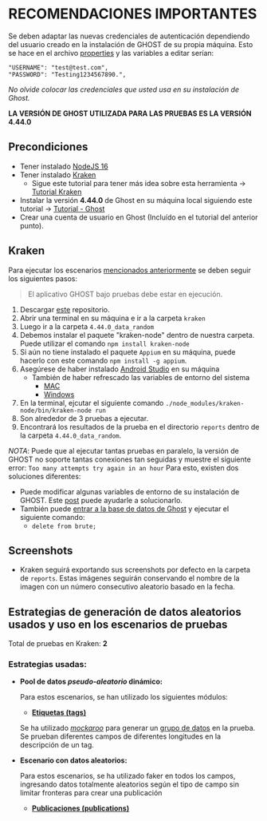 # RECOMENDACIONES IMPORTANTES

Se deben adaptar las nuevas credenciales de autenticación dependiendo del usuario creado en la instalación de GHOST de su propia máquina. Esto se hace en el archivo [properties](https://github.com/fanpay/tsdc_ghost/blob/main/semana_8/pruebas_validacion_datos/kraken/4.44.0_data_random/properties.json) y las variables a editar serían:

    "USERNAME": "test@test.com",
    "PASSWORD": "Testing1234567890.",

*No olvide colocar las credenciales que usted usa en su instalación de Ghost.*    

**LA VERSIÓN DE GHOST UTILIZADA PARA LAS PRUEBAS ES LA VERSIÓN 4.44.0**

## Precondiciones

* Tener instalado [NodeJS 16](https://nodejs.org/en/blog/release/v16.20.0) 
* Tener instalado [Kraken](https://thesoftwaredesignlab.github.io/Kraken/)
    - Sigue este tutorial para tener más idea sobre esta herramienta -> [Tutorial Kraken](https://thesoftwaredesignlab.github.io/AutTestingCodelabs/kraken-web-testing-tool/index.html#0)
* Instalar la versión **4.44.0** de Ghost en su máquina local siguiendo este tutorial -> [Tutorial - Ghost](https://www.coursera.org/learn/pruebas-automatizadas-software/ungradedWidget/dNjnt/pruebas-de-regresion-visual)
* Crear una cuenta de usuario en Ghost (Incluído en el tutorial del anterior punto).

## Kraken

Para ejecutar los escenarios [mencionados anteriormente](https://github.com/fanpay/tsdc_ghost/blob/main/semana_8/README.md#listado-de-escenarios-de-pruebas) se deben seguir los siguientes pasos:

> El aplicativo GHOST bajo pruebas debe estar en ejecución. 

1. Descargar [este](https://github.com/fanpay/tsdc_ghost/tree/main/semana_8/pruebas_validacion_datos/kraken/4.44.0_data_random) repositorio.
2. Abrir una terminal en su máquina e ir a la carpeta `kraken`
3. Luego ir a la carpeta `4.44.0_data_random`
3. Debemos instalar el paquete "kraken-node" dentro de nuestra carpeta. Puede utilizar el comando `npm install kraken-node`
4. Si aún no tiene instalado el paquete `Appium` en su máquina, puede hacerlo con este comando `npm install -g appium`. 
5. Asegúrese de haber instalado [Android Studio](https://developer.android.com/studio) en su máquina
    - También de haber refrescado las variables de entorno del sistema
        - [MAC](https://dev.to/ravics09/solution-of-command-not-found-adb-error-29e7)
        - [Windows](https://linuxhint.com/fix-adb-not-recognize-internal-external-command-windows-10/)
6. En la terminal, ejcutar el siguiente comando
    `./node_modules/kraken-node/bin/kraken-node run`
7. Son alrededor de 3 pruebas a ejecutar.
8. Encontrará los resultados de la prueba en el directorio `reports` dentro de la carpeta `4.44.0_data_random`.


*NOTA*: Puede que al ejecutar tantas pruebas en paralelo, la versión de GHOST no soporte tantas conexiones tan seguidas y muestre el siguiente error: `Too many attempts try again in an hour`
Para esto, existen dos soluciones diferentes:
- Puede modificar algunas variables de entorno de su instalación de GHOST. Este [post](https://forum.ghost.org/t/disable-too-many-attempts-try-again-in-an-hour/4087/2) puede ayudarle a solucionarlo. 
- También puede [entrar a la base de datos de Ghost](https://codehangar.io/viewing-local-ghost-database-sqlite-db-files/) y ejecutar el siguiente comando:
    - `delete from brute;`


## Screenshots

* Kraken seguirá exportando sus screenshots por defecto en la carpeta de `reports`. Estas imágenes seguirán conservando el nombre de la imagen con un número consecutivo aleatorio basado en la fecha.


## Estrategias de generación de datos aleatorios usados y uso en los escenarios de pruebas

Total de pruebas en Kraken: **2**

### Estrategias usadas:

* **Pool de datos *pseudo-aleatorio* dinámico:**

    Para estos escenarios, se han utilizado los siguientes módulos:
    
    * **[Etiquetas (tags)](https://github.com/fanpay/tsdc_ghost/blob/main/semana_8/pruebas_validacion_datos/kraken/4.44.0_data_random/features/2_CREATE_TAG.feature)**
    
    Se ha utilizado [*mockaroo*](https://mockaroo.com/schemas/530469) para generar un [grupo de datos](https://mockaroo.com/datasets/264642) en la prueba. Se prueban diferentes campos de diferentes longitudes en la descripción de un tag.


* **Escenario con datos aleatorios:**

    Para estos escenarios, se ha utilizado faker en todos los campos, ingresando datos totalmente aleatorios según el tipo de campo sin limitar fronteras para crear una publicación

    - **[Publicaciones (publications)](https://github.com/fanpay/tsdc_ghost/blob/main/semana_8/pruebas_validacion_datos/kraken/4.44.0_data_random/features/1_EDIT_PUBLICATION.feature)** 


